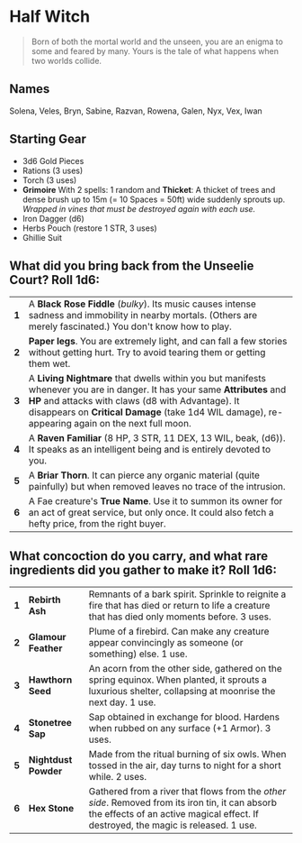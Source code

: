# Half Witch

> Born of both the mortal world and the unseen, you are an enigma to some and feared by many. Yours is the tale of what happens when two worlds collide.

## Names

Solena, Veles, Bryn, Sabine, Razvan, Rowena, Galen, Nyx, Vex, Iwan

## Starting Gear

- 3d6 Gold Pieces
- Rations (3 uses)
- Torch (3 uses)
- **Grimoire** With 2 spells: 1 random and **Thicket**: A thicket of trees and dense brush up to 15m (= 10 Spaces = 50ft) wide suddenly sprouts up. _Wrapped in vines that must be destroyed again with each use._
- Iron Dagger (d6)
- Herbs Pouch (restore 1 STR, 3 uses)
- Ghillie Suit

## What did you bring back from the Unseelie Court? Roll 1d6:

|       |                                                                                                                                                                                                                                                                                      |
| ----- | -------------------------------------------------------------------------------------------------------------------------------------------------------------------------------------------------------------------------------------------------------------                        |
| **1** | A **Black Rose Fiddle** (_bulky_). Its music causes intense sadness and immobility in nearby mortals. (Others are merely fascinated.) You don't know how to play.                                                                                                                    |
| **2** | **Paper legs**. You are extremely light, and can fall a few stories without getting hurt. Try to avoid tearing them or getting them wet.                                                                                                                                             |
| **3** | A **Living Nightmare** that dwells within you but manifests whenever you are in danger. It has your same **Attributes** and **HP** and attacks with claws (d8 with Advantage). It disappears on **Critical Damage** (take 1d4 WIL damage), re-appearing again on the next full moon. |
| **4** | A **Raven Familiar** (8 HP, 3 STR, 11 DEX, 13 WIL, beak, (d6)). It speaks as an intelligent being and is entirely devoted to you.                                                                                                                                                    |
| **5** | A **Briar Thorn**. It can pierce any organic material (quite painfully) but when removed leaves no trace of the intrusion.                                                                                                                                                           |
| **6** | A Fae creature's **True Name**. Use it to summon its owner for an act of great service, but only once. It could also fetch a hefty price, from the right buyer.                                                                                                                      |

## What concoction do you carry, and what rare ingredients did you gather to make it? Roll 1d6:

|       |                      |                                                                                                                                                                                       |
| ----- | -------------------- | ------------------------------------------------------------------------------------------------------------------------------------------------------------------------------        |
| **1** | **Rebirth Ash**      | Remnants of a bark spirit. Sprinkle to reignite a fire that has died or return to life a creature that has died only moments before. 3 uses.                                          |
| **2** | **Glamour Feather**  | Plume of a firebird. Can make any creature appear convincingly as someone (or something) else. 1 use.                                                                                 |
| **3** | **Hawthorn Seed**    | An acorn from the other side, gathered on the spring equinox. When planted, it sprouts a luxurious shelter, collapsing at moonrise the next day. 1 use.                               |
| **4** | **Stonetree Sap**    | Sap obtained in exchange for blood. Hardens when rubbed on any surface (+1 Armor). 3 uses.                                                                                            |
| **5** | **Nightdust Powder** | Made from the ritual burning of six owls. When tossed in the air, day turns to night for a short while. 2 uses.                                                                       |
| **6** | **Hex Stone**        | Gathered from a river that flows from the _other side_. Removed from its iron tin, it can absorb the effects of an active magical effect. If destroyed, the magic is released. 1 use. |
